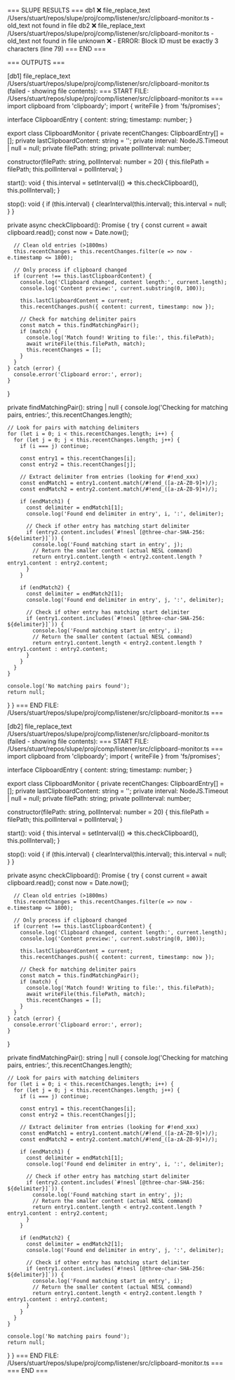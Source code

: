 === SLUPE RESULTS ===
db1 ❌ file_replace_text /Users/stuart/repos/slupe/proj/comp/listener/src/clipboard-monitor.ts - old_text not found in file
db2 ❌ file_replace_text /Users/stuart/repos/slupe/proj/comp/listener/src/clipboard-monitor.ts - old_text not found in file
unknown ❌ -          ERROR: Block ID must be exactly 3 characters (line 79)
=== END ===

=== OUTPUTS ===

[db1] file_replace_text /Users/stuart/repos/slupe/proj/comp/listener/src/clipboard-monitor.ts (failed - showing file contents):
=== START FILE: /Users/stuart/repos/slupe/proj/comp/listener/src/clipboard-monitor.ts ===
import clipboard from 'clipboardy';
import { writeFile } from 'fs/promises';

interface ClipboardEntry {
  content: string;
  timestamp: number;
}

export class ClipboardMonitor {
  private recentChanges: ClipboardEntry[] = [];
  private lastClipboardContent: string = '';
  private interval: NodeJS.Timeout | null = null;
  private filePath: string;
  private pollInterval: number;

  constructor(filePath: string, pollInterval: number = 20) {
    this.filePath = filePath;
    this.pollInterval = pollInterval;
  }

  start(): void {
    this.interval = setInterval(() => this.checkClipboard(), this.pollInterval);
  }

  stop(): void {
    if (this.interval) {
      clearInterval(this.interval);
      this.interval = null;
    }
  }

  private async checkClipboard(): Promise<void> {
    try {
      const current = await clipboard.read();
      const now = Date.now();
      
      // Clean old entries (>1800ms)
      this.recentChanges = this.recentChanges.filter(e => now - e.timestamp <= 1800);
      
      // Only process if clipboard changed
      if (current !== this.lastClipboardContent) {
        console.log('Clipboard changed, content length:', current.length);
        console.log('Content preview:', current.substring(0, 100));
        
        this.lastClipboardContent = current;
        this.recentChanges.push({ content: current, timestamp: now });
        
        // Check for matching delimiter pairs
        const match = this.findMatchingPair();
        if (match) {
          console.log('Match found! Writing to file:', this.filePath);
          await writeFile(this.filePath, match);
          this.recentChanges = [];
        }
      }
    } catch (error) {
      console.error('Clipboard error:', error);
    }
  }

  private findMatchingPair(): string | null {
    console.log('Checking for matching pairs, entries:', this.recentChanges.length);
    
    // Look for pairs with matching delimiters
    for (let i = 0; i < this.recentChanges.length; i++) {
      for (let j = 0; j < this.recentChanges.length; j++) {
        if (i === j) continue;
        
        const entry1 = this.recentChanges[i];
        const entry2 = this.recentChanges[j];
        
        // Extract delimiter from entries (looking for #!end_xxx)
        const endMatch1 = entry1.content.match(/#!end_([a-zA-Z0-9]+)/);
        const endMatch2 = entry2.content.match(/#!end_([a-zA-Z0-9]+)/);
        
        if (endMatch1) {
          const delimiter = endMatch1[1];
          console.log('Found end delimiter in entry', i, ':', delimiter);
          
          // Check if other entry has matching start delimiter
          if (entry2.content.includes(`#!nesl [@three-char-SHA-256: ${delimiter}]`)) {
            console.log('Found matching start in entry', j);
            // Return the smaller content (actual NESL command)
            return entry1.content.length < entry2.content.length ? entry1.content : entry2.content;
          }
        }
        
        if (endMatch2) {
          const delimiter = endMatch2[1];
          console.log('Found end delimiter in entry', j, ':', delimiter);
          
          // Check if other entry has matching start delimiter
          if (entry1.content.includes(`#!nesl [@three-char-SHA-256: ${delimiter}]`)) {
            console.log('Found matching start in entry', i);
            // Return the smaller content (actual NESL command)
            return entry1.content.length < entry2.content.length ? entry1.content : entry2.content;
          }
        }
      }
    }
    
    console.log('No matching pairs found');
    return null;
  }
}
=== END FILE: /Users/stuart/repos/slupe/proj/comp/listener/src/clipboard-monitor.ts ===

[db2] file_replace_text /Users/stuart/repos/slupe/proj/comp/listener/src/clipboard-monitor.ts (failed - showing file contents):
=== START FILE: /Users/stuart/repos/slupe/proj/comp/listener/src/clipboard-monitor.ts ===
import clipboard from 'clipboardy';
import { writeFile } from 'fs/promises';

interface ClipboardEntry {
  content: string;
  timestamp: number;
}

export class ClipboardMonitor {
  private recentChanges: ClipboardEntry[] = [];
  private lastClipboardContent: string = '';
  private interval: NodeJS.Timeout | null = null;
  private filePath: string;
  private pollInterval: number;

  constructor(filePath: string, pollInterval: number = 20) {
    this.filePath = filePath;
    this.pollInterval = pollInterval;
  }

  start(): void {
    this.interval = setInterval(() => this.checkClipboard(), this.pollInterval);
  }

  stop(): void {
    if (this.interval) {
      clearInterval(this.interval);
      this.interval = null;
    }
  }

  private async checkClipboard(): Promise<void> {
    try {
      const current = await clipboard.read();
      const now = Date.now();
      
      // Clean old entries (>1800ms)
      this.recentChanges = this.recentChanges.filter(e => now - e.timestamp <= 1800);
      
      // Only process if clipboard changed
      if (current !== this.lastClipboardContent) {
        console.log('Clipboard changed, content length:', current.length);
        console.log('Content preview:', current.substring(0, 100));
        
        this.lastClipboardContent = current;
        this.recentChanges.push({ content: current, timestamp: now });
        
        // Check for matching delimiter pairs
        const match = this.findMatchingPair();
        if (match) {
          console.log('Match found! Writing to file:', this.filePath);
          await writeFile(this.filePath, match);
          this.recentChanges = [];
        }
      }
    } catch (error) {
      console.error('Clipboard error:', error);
    }
  }

  private findMatchingPair(): string | null {
    console.log('Checking for matching pairs, entries:', this.recentChanges.length);
    
    // Look for pairs with matching delimiters
    for (let i = 0; i < this.recentChanges.length; i++) {
      for (let j = 0; j < this.recentChanges.length; j++) {
        if (i === j) continue;
        
        const entry1 = this.recentChanges[i];
        const entry2 = this.recentChanges[j];
        
        // Extract delimiter from entries (looking for #!end_xxx)
        const endMatch1 = entry1.content.match(/#!end_([a-zA-Z0-9]+)/);
        const endMatch2 = entry2.content.match(/#!end_([a-zA-Z0-9]+)/);
        
        if (endMatch1) {
          const delimiter = endMatch1[1];
          console.log('Found end delimiter in entry', i, ':', delimiter);
          
          // Check if other entry has matching start delimiter
          if (entry2.content.includes(`#!nesl [@three-char-SHA-256: ${delimiter}]`)) {
            console.log('Found matching start in entry', j);
            // Return the smaller content (actual NESL command)
            return entry1.content.length < entry2.content.length ? entry1.content : entry2.content;
          }
        }
        
        if (endMatch2) {
          const delimiter = endMatch2[1];
          console.log('Found end delimiter in entry', j, ':', delimiter);
          
          // Check if other entry has matching start delimiter
          if (entry1.content.includes(`#!nesl [@three-char-SHA-256: ${delimiter}]`)) {
            console.log('Found matching start in entry', i);
            // Return the smaller content (actual NESL command)
            return entry1.content.length < entry2.content.length ? entry1.content : entry2.content;
          }
        }
      }
    }
    
    console.log('No matching pairs found');
    return null;
  }
}
=== END FILE: /Users/stuart/repos/slupe/proj/comp/listener/src/clipboard-monitor.ts ===
=== END ===